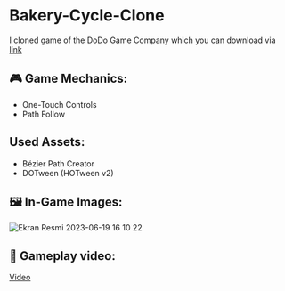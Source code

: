 # Bakery-Cycle-Clone

I cloned game of the DoDo Game Company which you can download via  <a href="https://play.google.com/store/apps/details?id=com.DoDoGame.BakeryCycle&hl=tr&gl=US">link</a>


## 🎮 Game Mechanics:
* One-Touch Controls
* Path Follow

## Used Assets:

* Bézier Path Creator
* DOTween (HOTween v2)



## 🖼 In-Game Images:
![Ekran Resmi 2023-06-19 16 10 22](https://github.com/farukylc/Bakery-Cycle-Clone/assets/99920678/07e4824d-c127-4580-a1c6-75eb2ce0bd2d)

## 🎥 Gameplay video:
<a href="https://youtube.com/shorts/3Y290VH4JTY">Video</a>
